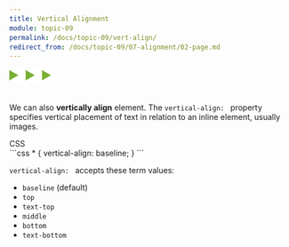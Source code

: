 ```yaml
---
title: Vertical Alignment
module: topic-09
permalink: /docs/topic-09/vert-align/
redirect_from: /docs/topic-09/07-alignment/02-page.md
---
```


<img src="./../../../img/arrow-divider.svg" style="width: 75px; border: none; margin: 0px 0 20px 0" />

We can also **vertically align** element. The `vertical-align: ` property specifies vertical placement of text in relation to an inline element, usually images.

<div id="code-heading">CSS</div>
```css
* {
  vertical-align: baseline;
}
```

`vertical-align: ` accepts these term values:
- `baseline` (default)
- `top`
- `text-top`
- `middle`
- `bottom`
- `text-bottom`

<div class="codepen-embed">
  <p data-height="600" data-theme-id="30567" data-slug-hash="xjZjgm" data-default-tab="css,result" data-user="Media-Ed-Online" data-embed-version="2" data-pen-title="[Topic-09] Vertical Alignment (Toggle)" class="codepen"></p>
</div>
